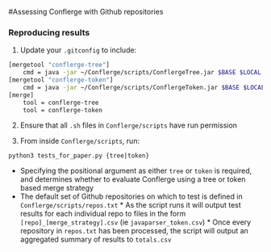 #Assessing Conflerge with Github repositories

### Reproducing results

1. Update your `.gitconfig` to include:
```bash
[mergetool "conflerge-tree"]
    cmd = java -jar ~/Conflerge/scripts/ConflergeTree.jar $BASE $LOCAL $REMOTE $MERGED
[mergetool "conflerge-token"]
    cmd = java -jar ~/Conflerge/scripts/ConflergeToken.jar $BASE $LOCAL $REMOTE $MERGED
[merge]
    tool = conflerge-tree
    tool = conflerge-token
```

2.  Ensure that all `.sh` files in `Conflerge/scripts` have run permission

3.  From inside `Conflerge/scripts`, run:

`python3 tests_for_paper.py {tree|token}`

* Specifying the positional argument as either `tree` or `token` is required, and determines whether to evaluate Conflerge using a tree or token based merge strategy
* The default set of Github repositories on which to test is defined in `Conflerge/scripts/repos.txt`
        *       As the script runs it will output test results for each individual repo to files in the form `[repo]_[merge_strategy].csv` (ie `javaparser_token.csv`)
        *  Once every repository in `repos.txt` has been processed, the script will output an aggregated summary of results to `totals.csv`

